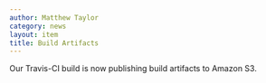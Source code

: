 ```yaml
---
author: Matthew Taylor
category: news
layout: item
title: Build Artifacts
---
```


Our Travis-CI build is now publishing build artifacts to Amazon S3.
